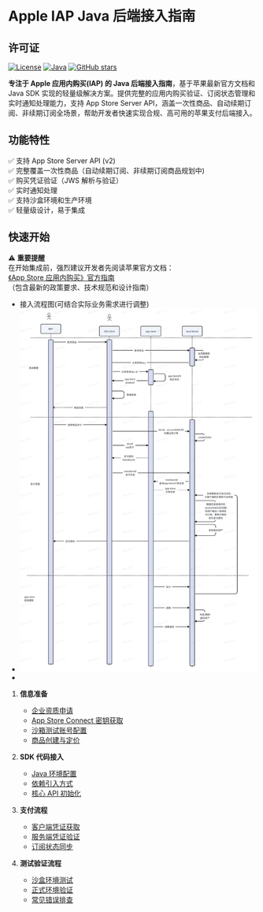# Apple IAP Java 后端接入指南
## 许可证

[![License](https://img.shields.io/badge/license-Apache%202.0-blue.svg)](LICENSE)
[![Java](https://img.shields.io/badge/Java-11+-orange.svg)]()
[![GitHub stars](https://img.shields.io/github/stars/yourusername/apple-iap-java-guide.svg)](https://github.com/yourusername/apple-iap-java-guide/stargazers)

**专注于 Apple 应用内购买(IAP) 的 Java 后端接入指南**，基于苹果最新官方文档和 Java SDK 实现的轻量级解决方案。提供完整的应用内购买验证、订阅状态管理和实时通知处理能力，支持 App Store Server API，涵盖一次性商品、自动续期订阅、非续期订阅全场景，帮助开发者快速实现合规、高可用的苹果支付后端接入。
## 功能特性

✅ 支持 App Store Server API (v2)  
✅ 完整覆盖一次性商品（自动续期订阅、非续期订阅商品规划中)  
✅ 购买凭证验证（JWS 解析与验证）   
✅ 实时通知处理  
✅ 支持沙盒环境和生产环境  
✅ 轻量级设计，易于集成

## 快速开始

⚠️ ​**重要提醒**  
在开始集成前，强烈建议开发者先阅读苹果官方文档：  
    [《App Store 应用内购买》官方指南](https://developer.apple.com/cn/documentation/storekit/in-app_purchase/)（包含最新的政策要求、技术规范和设计指南）
    
- 接入流程图(可结合实际业务需求进行调整)
- ![img.png](img.png)
- 
1. ​**信息准备**
    - [企业资质申请](docs/prepare/developer-account.md)
    - [App Store Connect 密钥获取](docs/prepare/appstore-keys.md)
    - [沙箱测试账号配置](docs/prepare/sandbox-accounts.md)
    - [商品创建与定价](docs/prepare/in-app-products.md)

2. ​**SDK 代码接入**
    - [Java 环境配置](docs/integration/environment.md)
    - [依赖引入方式](docs/integration/dependencies.md)
    - [核心 API 初始化](docs/integration/initialization.md)

3. ​**支付流程**
    - [客户端凭证获取](docs/payment/client-side.md)
    - [服务端凭证验证](docs/payment/server-verification.md)
    - [订阅状态同步](docs/payment/subscription-sync.md)

4. ​**测试验证流程**
    - [沙盒环境测试](docs/testing/sandbox-testing.md)
    - [正式环境验证](docs/testing/production-check.md)
    - [常见错误排查](docs/testing/troubleshooting.md)  